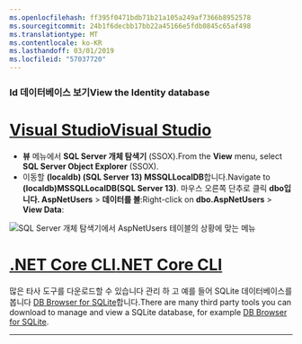 ```yaml
---
ms.openlocfilehash: ff395f0471bdb71b21a105a249af7366b8952578
ms.sourcegitcommit: 24b1f6decbb17bb22a45166e5fdb0845c65af498
ms.translationtype: MT
ms.contentlocale: ko-KR
ms.lasthandoff: 03/01/2019
ms.locfileid: "57037720"
---
```

### <a name="view-the-identity-database"></a><span data-ttu-id="274a5-101">Id 데이터베이스 보기</span><span class="sxs-lookup"><span data-stu-id="274a5-101">View the Identity database</span></span>

# <a name="visual-studiotabvisual-studio"></a>[<span data-ttu-id="274a5-102">Visual Studio</span><span class="sxs-lookup"><span data-stu-id="274a5-102">Visual Studio</span></span>](#tab/visual-studio) 

* <span data-ttu-id="274a5-103">**뷰** 메뉴에서 **SQL Server 개체 탐색기** (SSOX).</span><span class="sxs-lookup"><span data-stu-id="274a5-103">From the **View** menu, select **SQL Server Object Explorer** (SSOX).</span></span>
* <span data-ttu-id="274a5-104">이동할 **(localdb) (SQL Server 13) MSSQLLocalDB**합니다.</span><span class="sxs-lookup"><span data-stu-id="274a5-104">Navigate to **(localdb)MSSQLLocalDB(SQL Server 13)**.</span></span> <span data-ttu-id="274a5-105">마우스 오른쪽 단추로 클릭 **dbo입니다. AspNetUsers** > **데이터를 볼**:</span><span class="sxs-lookup"><span data-stu-id="274a5-105">Right-click on **dbo.AspNetUsers** > **View Data**:</span></span>

![SQL Server 개체 탐색기에서 AspNetUsers 테이블의 상황에 맞는 메뉴](~/security/authentication/accconfirm/_static/ssox.png)

# <a name="net-core-clitabnetcore-cli"></a>[<span data-ttu-id="274a5-107">.NET Core CLI</span><span class="sxs-lookup"><span data-stu-id="274a5-107">.NET Core CLI</span></span>](#tab/netcore-cli)

<span data-ttu-id="274a5-108">많은 타사 도구를 다운로드할 수 있습니다 관리 하 고 예를 들어 SQLite 데이터베이스를 봅니다 [DB Browser for SQLite](http://sqlitebrowser.org/)합니다.</span><span class="sxs-lookup"><span data-stu-id="274a5-108">There are many third party tools you can download to manage and view a SQLite database, for example [DB Browser for SQLite](http://sqlitebrowser.org/).</span></span>

------
